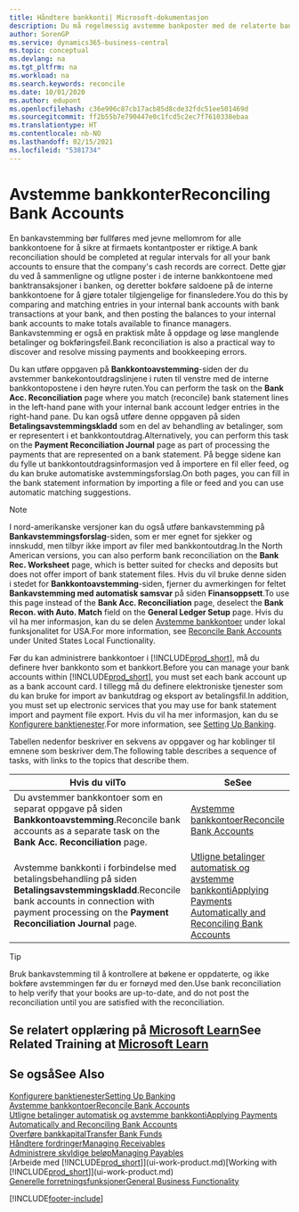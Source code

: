 ```yaml
---
title: Håndtere bankkonti| Microsoft-dokumentasjon
description: Du må regelmessig avstemme bankposter med de relaterte banktransaksjonene i bankkontiene.
author: SorenGP
ms.service: dynamics365-business-central
ms.topic: conceptual
ms.devlang: na
ms.tgt_pltfrm: na
ms.workload: na
ms.search.keywords: reconcile
ms.date: 10/01/2020
ms.author: edupont
ms.openlocfilehash: c36e906c87cb17acb85d8cde32fdc51ee501469d
ms.sourcegitcommit: ff2b55b7e790447e0c1fcd5c2ec7f7610338ebaa
ms.translationtype: HT
ms.contentlocale: nb-NO
ms.lasthandoff: 02/15/2021
ms.locfileid: "5381734"
---
```

# <a name="reconciling-bank-accounts"></a><span data-ttu-id="aee2b-103">Avstemme bankkonter</span><span class="sxs-lookup"><span data-stu-id="aee2b-103">Reconciling Bank Accounts</span></span>

<span data-ttu-id="aee2b-104">En bankavstemming bør fullføres med jevne mellomrom for alle bankkontoene for å sikre at firmaets kontantposter er riktige.</span><span class="sxs-lookup"><span data-stu-id="aee2b-104">A bank reconciliation should be completed at regular intervals for all your bank accounts to ensure that the company's cash records are correct.</span></span> <span data-ttu-id="aee2b-105">Dette gjør du ved å sammenligne og utligne poster i de interne bankkontoene med banktransaksjoner i banken, og deretter bokføre saldoene på de interne bankkontoene for å gjøre totaler tilgjengelige for finansledere.</span><span class="sxs-lookup"><span data-stu-id="aee2b-105">You do this by comparing and matching entries in your internal bank accounts with bank transactions at your bank, and then posting the balances to your internal bank accounts to make totals available to finance managers.</span></span> <span data-ttu-id="aee2b-106">Bankavstemming er også en praktisk måte å oppdage og løse manglende betalinger og bokføringsfeil.</span><span class="sxs-lookup"><span data-stu-id="aee2b-106">Bank reconciliation is also a practical way to discover and resolve missing payments and bookkeeping errors.</span></span>

<span data-ttu-id="aee2b-107">Du kan utføre oppgaven på **Bankkontoavstemming**-siden der du avstemmer bankekontoutdragslinjene i ruten til venstre med de interne bankkontopostene i den høyre ruten.</span><span class="sxs-lookup"><span data-stu-id="aee2b-107">You can perform the task on the **Bank Acc. Reconciliation** page where you match (reconcile) bank statement lines in the left-hand pane with your internal bank account ledger entries in the right-hand pane.</span></span> <span data-ttu-id="aee2b-108">Du kan også utføre denne oppgaven på siden **Betalingsavstemmingskladd** som en del av behandling av betalinger, som er representert i et bankkontoutdrag.</span><span class="sxs-lookup"><span data-stu-id="aee2b-108">Alternatively, you can perform this task on the **Payment Reconciliation Journal** page as part of processing the payments that are represented on a bank statement.</span></span> <span data-ttu-id="aee2b-109">På begge sidene kan du fylle ut bankkontoutdragsinformasjon ved å importere en fil eller feed, og du kan bruke automatiske avstemmingsforslag.</span><span class="sxs-lookup"><span data-stu-id="aee2b-109">On both pages, you can fill in the bank statement information by importing a file or feed and you can use automatic matching suggestions.</span></span>

> [!NOTE]  
> <span data-ttu-id="aee2b-110">I nord-amerikanske versjoner kan du også utføre bankavstemming på **Bankavstemmingsforslag**-siden, som er mer egnet for sjekker og innskudd, men tilbyr ikke import av filer med bankkontoutdrag.</span><span class="sxs-lookup"><span data-stu-id="aee2b-110">In the North American versions, you can also perform bank reconciliation on the **Bank Rec. Worksheet** page, which is better suited for checks and deposits but does not offer import of bank statement files.</span></span> <span data-ttu-id="aee2b-111">Hvis du vil bruke denne siden i stedet for **Bankkontoavstemming**-siden, fjerner du avmerkingen for feltet **Bankavstemming med automatisk samsvar** på siden **Finansoppsett**.</span><span class="sxs-lookup"><span data-stu-id="aee2b-111">To use this page instead of the **Bank Acc. Reconciliation** page, deselect the **Bank Recon. with Auto. Match** field on the **General Ledger Setup** page.</span></span> <span data-ttu-id="aee2b-112">Hvis du vil ha mer informasjon, kan du se delen [Avstemme bankkontoer](LocalFunctionality/UnitedStates/how-to-reconcile-bank-accounts.md) under lokal funksjonalitet for USA.</span><span class="sxs-lookup"><span data-stu-id="aee2b-112">For more information, see [Reconcile Bank Accounts](LocalFunctionality/UnitedStates/how-to-reconcile-bank-accounts.md) under United States Local Functionality.</span></span>

<span data-ttu-id="aee2b-113">Før du kan administrere bankkontoer i [!INCLUDE[prod_short](includes/prod_short.md)], må du definere hver bankkonto som et bankkort.</span><span class="sxs-lookup"><span data-stu-id="aee2b-113">Before you can manage your bank accounts within [!INCLUDE[prod_short](includes/prod_short.md)], you must set each bank account up as a bank account card.</span></span> <span data-ttu-id="aee2b-114">I tillegg må du definere elektroniske tjenester som du kan bruke for import av bankutdrag og eksport av betalingsfil.</span><span class="sxs-lookup"><span data-stu-id="aee2b-114">In addition, you must set up electronic services that you may use for bank statement import and payment file export.</span></span> <span data-ttu-id="aee2b-115">Hvis du vil ha mer informasjon, kan du se [Konfigurere banktjenester](bank-setup-banking.md).</span><span class="sxs-lookup"><span data-stu-id="aee2b-115">For more information, see [Setting Up Banking](bank-setup-banking.md).</span></span>

<span data-ttu-id="aee2b-116">Tabellen nedenfor beskriver en sekvens av oppgaver og har koblinger til emnene som beskriver dem.</span><span class="sxs-lookup"><span data-stu-id="aee2b-116">The following table describes a sequence of tasks, with links to the topics that describe them.</span></span>

| <span data-ttu-id="aee2b-117">Hvis du vil</span><span class="sxs-lookup"><span data-stu-id="aee2b-117">To</span></span> | <span data-ttu-id="aee2b-118">Se</span><span class="sxs-lookup"><span data-stu-id="aee2b-118">See</span></span> |
| --- | --- |
| <span data-ttu-id="aee2b-119">Du avstemmer bankkontoer som en separat oppgave på siden **Bankkontoavstemming**.</span><span class="sxs-lookup"><span data-stu-id="aee2b-119">Reconcile bank accounts as a separate task on the **Bank Acc. Reconciliation** page.</span></span> |[<span data-ttu-id="aee2b-120">Avstemme bankkontoer</span><span class="sxs-lookup"><span data-stu-id="aee2b-120">Reconcile Bank Accounts</span></span>](bank-how-reconcile-bank-accounts-separately.md) |
| <span data-ttu-id="aee2b-121">Avstemme bankkonti i forbindelse med betalingsbehandling på siden **Betalingsavstemmingskladd**.</span><span class="sxs-lookup"><span data-stu-id="aee2b-121">Reconcile bank accounts in connection with payment processing on the **Payment Reconciliation Journal** page.</span></span> |[<span data-ttu-id="aee2b-122">Utligne betalinger automatisk og avstemme bankkonti</span><span class="sxs-lookup"><span data-stu-id="aee2b-122">Applying Payments Automatically and Reconciling Bank Accounts</span></span>](receivables-apply-payments-auto-reconcile-bank-accounts.md) |

> [!TIP]
> <span data-ttu-id="aee2b-123">Bruk bankavstemming til å kontrollere at bøkene er oppdaterte, og ikke bokføre avstemmingen før du er fornøyd med den.</span><span class="sxs-lookup"><span data-stu-id="aee2b-123">Use bank reconciliation to help verify that your books are up-to-date, and do not post the reconciliation until you are satisfied with the reconciliation.</span></span>

## <a name="see-related-training-at-microsoft-learn"></a><span data-ttu-id="aee2b-124">Se relatert opplæring på [Microsoft Learn](/learn/paths/reconcile-bank-accounts-dynamics-365-business-central/)</span><span class="sxs-lookup"><span data-stu-id="aee2b-124">See Related Training at [Microsoft Learn](/learn/paths/reconcile-bank-accounts-dynamics-365-business-central/)</span></span>

## <a name="see-also"></a><span data-ttu-id="aee2b-125">Se også</span><span class="sxs-lookup"><span data-stu-id="aee2b-125">See Also</span></span>

[<span data-ttu-id="aee2b-126">Konfigurere banktjenester</span><span class="sxs-lookup"><span data-stu-id="aee2b-126">Setting Up Banking</span></span>](bank-setup-banking.md)  
[<span data-ttu-id="aee2b-127">Avstemme bankkontoer</span><span class="sxs-lookup"><span data-stu-id="aee2b-127">Reconcile Bank Accounts</span></span>](bank-how-reconcile-bank-accounts-separately.md)  
[<span data-ttu-id="aee2b-128">Utligne betalinger automatisk og avstemme bankkonti</span><span class="sxs-lookup"><span data-stu-id="aee2b-128">Applying Payments Automatically and Reconciling Bank Accounts</span></span>](receivables-apply-payments-auto-reconcile-bank-accounts.md)  
[<span data-ttu-id="aee2b-129">Overføre bankkapital</span><span class="sxs-lookup"><span data-stu-id="aee2b-129">Transfer Bank Funds</span></span>](bank-how-transfer-bank-funds.md)  
[<span data-ttu-id="aee2b-130">Håndtere fordringer</span><span class="sxs-lookup"><span data-stu-id="aee2b-130">Managing Receivables</span></span>](receivables-manage-receivables.md)  
[<span data-ttu-id="aee2b-131">Administrere skyldige beløp</span><span class="sxs-lookup"><span data-stu-id="aee2b-131">Managing Payables</span></span>](payables-manage-payables.md)  
<span data-ttu-id="aee2b-132">[Arbeide med [!INCLUDE[prod_short](includes/prod_short.md)]](ui-work-product.md)</span><span class="sxs-lookup"><span data-stu-id="aee2b-132">[Working with [!INCLUDE[prod_short](includes/prod_short.md)]](ui-work-product.md)</span></span>  
[<span data-ttu-id="aee2b-133">Generelle forretningsfunksjoner</span><span class="sxs-lookup"><span data-stu-id="aee2b-133">General Business Functionality</span></span>](ui-across-business-areas.md)


[!INCLUDE[footer-include](includes/footer-banner.md)]